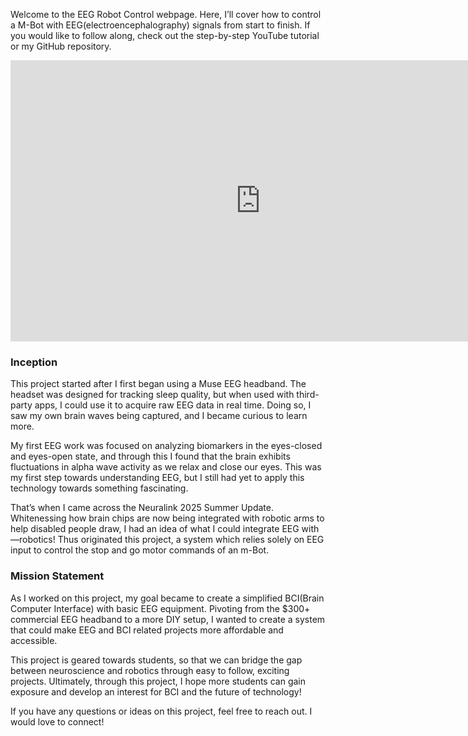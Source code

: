 Welcome to the EEG Robot Control webpage. Here, I’ll cover how to control a M-Bot with EEG(electroencephalography) signals from start to finish. If you would like to follow along, check out the step-by-step YouTube tutorial or my GitHub repository.



<iframe width="800" height="450" 
    src="https://www.youtube.com/embed/uV7v0Md52Rs?autoplay=1&mute=1" 
    title="EEG Robot Control - A Complete Tutorial" frameborder="0" 
    allow="accelerometer; autoplay; clipboard-write; encrypted-media; gyroscope; picture-in-picture" 
    allowfullscreen>
</iframe>

### Inception 
This project started after I first began using a Muse EEG headband. The headset was designed for tracking sleep quality, but when used with third-party apps, I could use it to acquire raw EEG data in real time. Doing so, I saw my own brain waves being captured, and I became curious to learn more. 

My first EEG work was focused on analyzing biomarkers in the eyes-closed and eyes-open state, and through this I found that the brain exhibits fluctuations in alpha wave activity as we relax and close our eyes. This was my first step towards understanding EEG, but I still had yet to apply this technology towards something fascinating. 

That’s when I came across the Neuralink 2025 Summer Update. Whitenessing how brain chips are now being integrated with robotic arms to help disabled people draw, I had an idea of what I could integrate EEG with—robotics! Thus originated this project, a system which relies solely on EEG input to control the stop and go motor commands of an m-Bot.


### Mission Statement
As I worked on this project, my goal became to create a simplified BCI(Brain Computer Interface) with basic EEG equipment. Pivoting from the $300+ commercial EEG headband to a more DIY setup, I wanted to create a system that could make EEG and BCI related projects more affordable and accessible. 

This project is geared towards students, so that we can bridge the gap between neuroscience and robotics through easy to follow, exciting projects. Ultimately, through this project, I hope more students can gain exposure and develop an interest for BCI and the future of technology!


If you have any questions or ideas on this project, feel free to reach out. I would love to connect!

